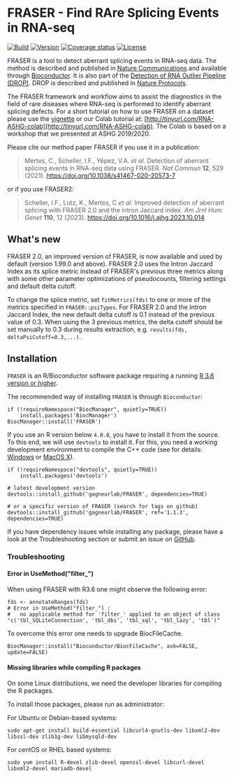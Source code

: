 # FRASER - Find RAre Splicing Events in RNA-seq

[![Build](https://github.com/c-mertes/FRASER/workflows/Build/badge.svg?branch=master)](https://github.com/c-mertes/FRASER/actions?query=workflow%3ABuild)
[![Version](https://img.shields.io/github/v/release/c-mertes/FRASER)](https://github.com/c-mertes/FRASER/releases)
[![Coverage status](https://codecov.io/gh/c-mertes/FRASER/branch/master/graph/badge.svg)](https://codecov.io/github/c-mertes/FRASER/branch/master)
[![License](https://img.shields.io/github/license/mashape/apistatus.svg?maxAge=2592000)](https://github.com/c-mertes/FRASER/blob/master/LICENSE)

FRASER is a tool to detect aberrant splicing events in RNA-seq data. The method is described and published in [Nature Communications](https://doi.org/doi:10.1038/s41467-020-20573-7) and available through [Bioconductor](https://doi.org/doi:10.18129/B9.bioc.FRASER). It is also part of the [Detection of RNA Outlier Pipeline (DROP)](https://github.com/gagneurlab/drop). DROP is described and published in [Nature Protocols](https://doi.org/doi:10.1038/s41596-020-00462-5).
                                                                             
The FRASER framework and workflow aims to assist the diagnostics in the field of rare diseases where RNA-seq is performed to identify aberrant splicing defects. For a short tutorial on how to use FRASER on a dataset please use the [vignette](http://bioconductor.org/packages/release/bioc/vignettes/FRASER/inst/doc/FRASER.pdf) or our Colab tutorial at: [http://tinyurl.com/RNA-ASHG-colab](http://tinyurl.com/RNA-ASHG-colab). The Colab is based on a workshop that we presented at ASHG 2019/2020.

Please cite our method paper FRASER if you use it in a publication:

> Mertes, C., Scheller, I.F., Yépez, V.A. *et al.* Detection of aberrant splicing events in RNA-seq data using FRASER. *Nat Commun* **12**, 529 (2021). https://doi.org/10.1038/s41467-020-20573-7

or if you use FRASER2:

> Scheller, I.F., Lutz, K., Mertes, C *et al.* Improved detection of aberrant splicing with FRASER 2.0 and the intron Jaccard index. *Am Jrnl Hum Genet* **110**, 12 (2023). https://doi.org/10.1016/j.ajhg.2023.10.014

## What's new

FRASER 2.0, an improved version of FRASER, is now available and used by default (version 1.99.0 and above).
FRASER 2.0 uses the Intron Jaccard Index as its splice metric instead of FRASER's 
previous three metrics along with some other parameter optimizations of pseudocounts, 
filtering settings and default delta cutoff. 
 
To change the splice metric, set `fitMetrics(fds)` to one or more of the metrics 
specified in `FRASER::psiTypes`. For FRASER 2.0 and the Intron Jaccard Index, the 
new default delta cutoff is 0.1 instead of the previous value of 0.3. When using 
the 3 previous metrics, the delta cutoff should be set manually to 0.3 
during results extraction, e.g. `results(fds, deltaPsiCutoff=0.3,...)`.

## Installation

`FRASER` is an R/Bioconductor software package requiring a running 
[R 3.6 version or higher](https://cran.r-project.org/).

The recommended way of installing `FRASER` is through `Bioconductor`:
```
if (!requireNamespace("BiocManager", quietly=TRUE))
    install.packages('BiocManager')
BiocManager::install('FRASER')
```

If you use an R version below `4.0.0`, you have to install it from the source. 
To this end, we will use `devtools` to install it. For this, you need a 
working development environment to compile the C++ code (see for 
details: [Windows](https://cran.r-project.org/bin/windows/Rtools/)
or [MacOS X](https://cran.r-project.org/bin/macosx/tools/)).

```
if (!requireNamespace("devtools", quietly=TRUE))
    install.packages('devtools')

# latest development version
devtools::install_github('gagneurlab/FRASER', dependencies=TRUE)

# or a specific version of FRASER (search for tags on github)
devtools::install_github('gagneurlab/FRASER', ref='1.1.3', dependencies=TRUE)
```

If you have dependency issues while installing any package, please have a look
at the Troubleshooting section or submit an issue on 
[GitHub](https://github.com/gagneurlab/FRASER/issues).


### Troubleshooting

#### Error in UseMethod("filter_")
When using FRASER with R3.6 one might observe the following error:

```
fds <- annotateRanges(fds)
# Error in UseMethod("filter_") :
#   no applicable method for 'filter_' applied to an object of class "c('tbl_SQLiteConnection', 'tbl_dbi', 'tbl_sql', 'tbl_lazy', 'tbl')"
```

To overcome this error one needs to upgrade BiocFileCache.

```
BiocManager::install("Bioconductor/BiocFileCache", ask=FALSE, update=FALSE)
```

#### Missing libraries while compiling R packages

On some Linux distributions, we need the developer libraries for compiling the R packages.

To install those packages, please run as administrator: 

For Ubuntu or Debian-based systems:
```
sudo apt-get install build-essential libcurl4-gnutls-dev libxml2-dev libssl-dev zlib1g-dev libmysqld-dev
```

For centOS or RHEL based systems:
```
sudo yum install R-devel zlib-devel openssl-devel libcurl-devel libxml2-devel mariadb-devel
```
